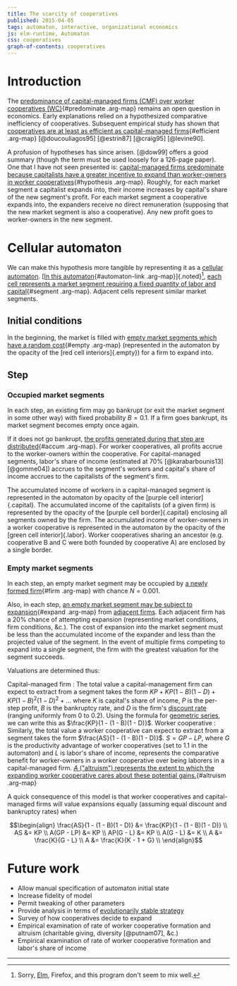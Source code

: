 ```yaml
---
title: The scarcity of cooperatives
published: 2015-04-05
tags: automaton, interactive, organizational economics
js: elm-runtime, Automaton
css: cooperatives
graph-of-contents: cooperatives
---
```


# Introduction
The [predominance of capital-managed firms
(CMF) over worker cooperatives (WC)](#cooperatives-map){#predominate .arg-map} remains an open question in economics.
Early explanations relied on a hypothesized comparative inefficiency of
cooperatives. Subsequent empirical study has shown that
[cooperatives are at least as efficient
as capital-managed firms](#cooperatives-map){#efficient .arg-map} [@doucouliagos95] [@estrin87] [@craig95]
[@levine90].

A profusion of hypotheses has since arisen. [@dow99] offers a good summary
(though the term must be used loosely for a 126-page paper). One that I have not
seen presented is: [capital-managed firms
predominate because capitalists have a greater incentive to expand than
worker-owners in worker cooperatives](#cooperatives-map){#hypothesis .arg-map}. Roughly, for each market segment a
capitalist expands into, their income increases by capital's share of the new
segment's profit. For each market segment a cooperative expands into, the
expanders receive no direct remuneration (supposing that the new market segment
is also a cooperative). Any new profit goes to worker-owners in the new segment.

<!--more-->

# Cellular automaton

We can make this hypothesis more tangible by representing it as a
[cellular automaton](https://en.wikipedia.org/wiki/Cellular_automaton).
[[In this
automaton](#cooperatives-map){#automaton-link .arg-map}]{.noted}[^elm], [each cell represents
a market segment requiring a fixed quantity of labor and capital](#cooperatives-map){#segment .arg-map}. Adjacent
cells represent similar market segments.

<div id="automaton" />

## Initial conditions

In the beginning, the market is filled with [empty
market segments which have a random cost](#cooperatives-map){#empty .arg-map} (represented in the automaton by
the opacity of the [red cell interiors]{.empty}) for a firm to
expand into.

## Step

### Occupied market segments

In each step, an existing firm may go bankrupt (or exit the market
segment in some other way) with fixed probability $B = 0.1$. If a firm goes
bankrupt, its market segment becomes empty once again.

If it does not go bankrupt, [the profits generated
during that step are distributed](#cooperatives-map){#accum .arg-map}. For worker cooperatives, all profits
accrue to the worker-owners within the cooperative. For capital-managed
segments, labor's share of income (estimated at 70% [@karabarbounis13]
[@gomme04]) accrues to the segment's workers and capital's share of income
accrues to the capitalists of the segment's firm.

The accumulated income of workers in a capital-managed segment is represented in
the automaton by opacity of the [purple cell
interior]{.capital}. The accumulated income of the capitalists (of a given firm) is
represented by the opacity of the [purple cell
border]{.capital} enclosing all segments owned by the firm. The accumulated income
of worker-owners in a worker cooperative is represented in the automaton by the
opacity of the [green cell interior]{.labor}. Worker
cooperatives sharing an ancestor (e.g. cooperative B and C were both founded by
cooperative A) are enclosed by a single border.

### Empty market segments

In each step, an empty market segment may be occupied by
[a newly formed firm](#cooperatives-map){#firm .arg-map} with chance $N = 0.001$.

Also, in each step, [an empty market segment may
be subject to expansion](#cooperatives-map){#expand .arg-map} from
[adjacent firms](https://en.wikipedia.org/wiki/Von_Neumann_neighborhood).
Each adjacent firm has a 20% chance of attempting expansion (representing market
conditions, firm conditions, &c.). The cost of expansion into the market segment
must be less than the accumulated income of the expander and less than the
projected value of the segment. In the event of multiple firms competing to
expand into a single segment, the firm with the greatest valuation for the
segment succeeds.

Valuations are determined thus:

Capital-managed firm
  :  The total value a capital-management firm can expect to extract from a
     segment takes the form
     $KP + KP(1 - B)(1 - D) + KP(1 - B)^2(1 - D)^2 + \ldots$ where $K$ is
     capital's share of income, $P$ is the per-step profit, $B$ is the
     bankruptcy rate, and $D$ is the firm's
     [discount rate](https://en.wikipedia.org/wiki/Present_value) (ranging
     uniformly from $0$ to $0.2$). Using the
     formula for
     [geometric series](https://en.wikipedia.org/wiki/Geometric_series#Formula),
     we can write this as $\frac{KP}{1 - (1 - B)(1 - D)}$.
Worker cooperative
  :  Similarly, the total value a worker cooperative can expect to extract from
     a segment takes the form  $\frac{AS}{1 - (1 - B)(1 - D)}$. $S = GP -
     LP$, where $G$ is the productivity advantage of worker cooperatives (set
     to 1.1 in the automaton) and $L$ is labor's share of income, represents the
     comparative benefit for worker-owners in a worker cooperative over being
     laborers in a capital-managed firm. [
     $A$ ("altruism") represents the extent to which the expanding worker
     cooperative cares about these potential gains.](#cooperatives-map){#altruism .arg-map}

A quick consequence of this model is that worker cooperatives and
capital-managed firms will value expansions equally (assuming equal discount and
bankruptcy rates) when

$$\begin{align}
\frac{AS}{1 - (1 - B)(1 - D)} &= \frac{KP}{1 - (1 - B)(1 - D)} \\
AS &= KP \\
A(GP - LP) &= KP \\
AP(G - L) &= KP \\
A(G - L) &= K \\
A &= \frac{K}{G - L} \\
A &= \frac{K}{K - 1 + G} \\
\end{align}$$

# Future work

- Allow manual specification of automaton initial state
- Increase fidelity of model
- Permit tweaking of other parameters
- Provide analysis in terms of
[evolutionarily stable strategy](https://en.wikipedia.org/wiki/Evolutionarily_stable_strategy)
- Survey of how cooperatives decide to expand
- Empirical examination of rate of worker cooperative formation and altruism
  (charitable giving, diversity [@putnam07], &c.)
- Empirical examination of rate of worker cooperative formation and labor's
  share of income

[^elm]: Sorry, [Elm](http://elm-lang.org/), Firefox, and this program don't seem
to mix well.

<hr class="references">

<script type="text/javascript">
document.addEventListener("DOMContentLoaded", function() {
    Elm.embed(Elm.Automaton, document.querySelector('#automaton'));
});
</script>
